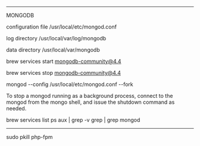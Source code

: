 
*********************************************
MONGODB

configuration file
/usr/local/etc/mongod.conf

log directory
/usr/local/var/log/mongodb

data directory
/usr/local/var/mongodb

brew services start mongodb-community@4.4

brew services stop mongodb-community@4.4

mongod --config /usr/local/etc/mongod.conf --fork


To stop a mongod running as a background process, connect to the mongod from the mongo shell, and issue the shutdown command as needed.

brew services list
ps aux | grep -v grep | grep mongod


*********************************************

sudo pkill php-fpm